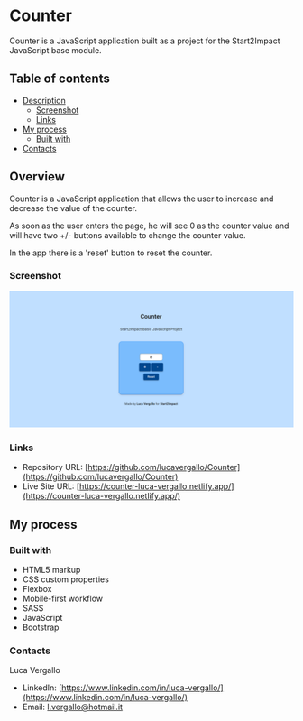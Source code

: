 # Counter
Counter is a JavaScript application built as a project for the Start2Impact JavaScript base module.

## Table of contents

- [Description](#overview)
  - [Screenshot](#screenshot)
  - [Links](#links)
- [My process](#my-process)
  - [Built with](#built-with)
- [Contacts](#contacts)



## Overview

Counter is a JavaScript application that allows the user to increase and decrease the value of the counter.

As soon as the user enters the page, he will see 0 as the counter value and will have two +/- buttons available to change the counter value.

In the app there is a 'reset' button to reset the counter.

### Screenshot

![](/asset/img/sceenshot.png)



### Links

- Repository URL: [https://github.com/lucavergallo/Counter](https://github.com/lucavergallo/Counter)
- Live Site URL: [https://counter-luca-vergallo.netlify.app/](https://counter-luca-vergallo.netlify.app/)

## My process

### Built with

- HTML5 markup
- CSS custom properties
- Flexbox
- Mobile-first workflow
- SASS
- JavaScript
- Bootstrap


### Contacts

Luca Vergallo

- LinkedIn: [https://www.linkedin.com/in/luca-vergallo/](https://www.linkedin.com/in/luca-vergallo/)
- Email: l.vergallo@hotmail.it
